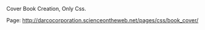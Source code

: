 Cover Book Creation, Only Css.

Page: http://darcocorporation.scienceontheweb.net/pages/css/book_cover/
